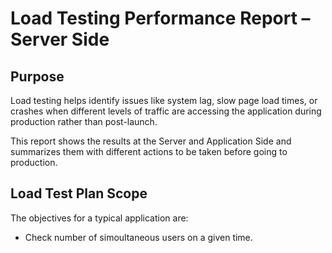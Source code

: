 # Load Testing Performance Report – Server Side

## Purpose

Load testing helps identify issues like system lag, slow page load times, or crashes when different levels of traffic are accessing the application during production rather than post-launch.

This report shows the results at the Server and Application Side and summarizes them with different actions to be taken before going to production.

## Load Test Plan Scope

The objectives for a typical application are:

* Check number of simoultaneous users on a given time.
